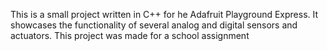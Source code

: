 This is a small project written in C++ for he Adafruit Playground Express. It showcases the functionality of several analog and digital sensors and actuators. This project was made for a school assignment
